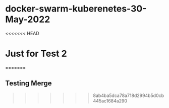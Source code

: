 # docker-swarm-kuberenetes-30-May-2022

<<<<<<< HEAD
# Just for Test 2 
=======
## Testing Merge
>>>>>>> 8ab4ba5dca78a718d2994b5d0cb445ac1684a290
